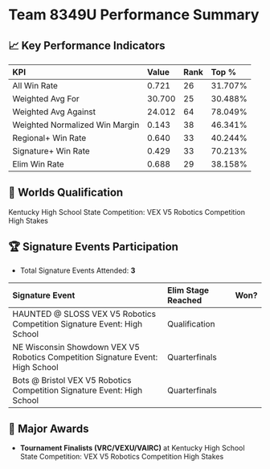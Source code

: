 # Team 8349U Performance Summary

## 📈 Key Performance Indicators
| KPI | Value | Rank | Top % |
|:---|:-----|:----|:------|
| All Win Rate | 0.721 | 26 | 31.707% |
| Weighted Avg For | 30.700 | 25 | 30.488% |
| Weighted Avg Against | 24.012 | 64 | 78.049% |
| Weighted Normalized Win Margin | 0.143 | 38 | 46.341% |
| Regional+ Win Rate | 0.640 | 33 | 40.244% |
| Signature+ Win Rate | 0.429 | 33 | 70.213% |
| Elim Win Rate | 0.688 | 29 | 38.158% |


## 🎯 Worlds Qualification
Kentucky High School State Competition: VEX V5 Robotics Competition High Stakes

## 🏆 Signature Events Participation
- Total Signature Events Attended: **3**

| Signature Event | Elim Stage Reached | Won? |
|:----------------|:-------------------|:----|
| HAUNTED @ SLOSS VEX V5 Robotics Competition Signature Event: High School | Qualification |  |
| NE Wisconsin Showdown VEX V5 Robotics Competition Signature Event: High School | Quarterfinals |  |
| Bots @ Bristol VEX V5 Robotics Competition Signature Event: High School | Quarterfinals |  |


## 🥇 Major Awards
- **Tournament Finalists (VRC/VEXU/VAIRC)** at Kentucky High School State Competition: VEX V5 Robotics Competition High Stakes

